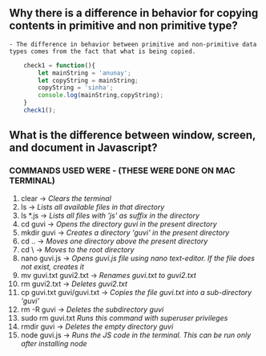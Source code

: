 ## Why there is a difference in behavior for copying contents in primitive and non primitive type?  
    - The difference in behavior between primitive and non-primitive data types comes from the fact that what is being copied. 
    
```JavaScript
    check1 = function(){
        let mainString = 'anunay';
        let copyString = mainString;
        copyString = 'sinha';
        console.log(mainString,copyString);
    }
    check1();
```


## What is the difference between window, screen, and document in Javascript?


### COMMANDS USED WERE - (THESE WERE DONE ON MAC TERMINAL)
1. clear -> *Clears the terminal*  
2. ls -> *Lists all available files in that directory*
3. ls *.js -> *Lists all files with 'js' as suffix in the directory*  
4. cd guvi -> *Opens the directory guvi in the present directory*
5. mkdir guvi -> *Creates a directory 'guvi' in the present directory*
6. cd .. -> *Moves one directory above the present directory*
7. cd \ -> *Moves to the root directory*
8. nano guvi.js -> *Opens guvi.js file using nano text-editor. If the file does not exist, creates it*
9. mv guvi.txt guvi2.txt -> *Renames guvi.txt to guvi2.txt*
10. rm guvi2.txt -> *Deletes guvi2.txt*
11. cp guvi.txt guvi/guvi.txt -> *Copies the file guvi.txt into a sub-directory 'guvi'*
12. rm -R guvi -> *Deletes the subdirectory guvi*
13. sudo rm guvi.txt *Runs this command with superuser privileges*
14. rmdir guvi -> *Deletes the empty directory guvi*
15. node guvi.js -> *Runs the JS code in the terminal. This can be run only after installing node*
